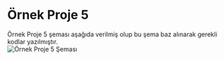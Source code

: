 # Örnek Proje 5
 Örnek Proje 5 şeması aşağıda verilmiş olup bu şema baz alınarak gerekli kodlar yazılmıştır. <br/>
![Örnek Proje 5 Şeması](https://raw.githubusercontent.com/dezarto/Ardunio-Dersleri/main/Gerekli%20G%C3%B6rseller/Ornek%20Proje%204.jpeg)
